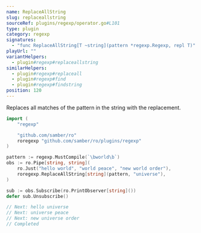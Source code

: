 ```yaml
---
name: ReplaceAllString
slug: replaceallstring
sourceRef: plugins/regexp/operator.go#L101
type: plugin
category: regexp
signatures:
  - "func ReplaceAllString[T ~string](pattern *regexp.Regexp, repl T)"
playUrl: ""
variantHelpers:
  - plugin#regexp#replaceallstring
similarHelpers:
  - plugin#regexp#replaceall
  - plugin#regexp#find
  - plugin#regexp#findstring
position: 120
---
```


Replaces all matches of the pattern in the string with the replacement.

```go
import (
    "regexp"

    "github.com/samber/ro"
    roregexp "github.com/samber/ro/plugins/regexp"
)

pattern := regexp.MustCompile(`\bworld\b`)
obs := ro.Pipe[string, string](
    ro.Just("hello world", "world peace", "new world order"),
    roregexp.ReplaceAllString[string](pattern, "universe"),
)

sub := obs.Subscribe(ro.PrintObserver[string]())
defer sub.Unsubscribe()

// Next: hello universe
// Next: universe peace
// Next: new universe order
// Completed
```